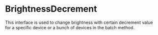 # BrightnessDecrement

This interface is used to change brightness with certain decrement value for a specific device or a bunch of devices in the batch method.